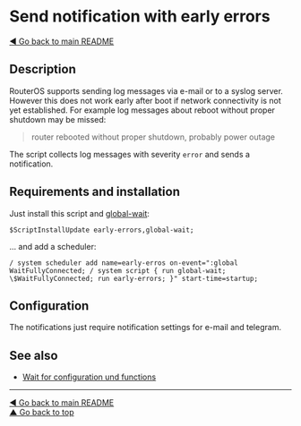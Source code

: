 Send notification with early errors
===================================

[◀ Go back to main README](../README.md)

Description
-----------

RouterOS supports sending log messages via e-mail or to a syslog server.
However this does not work early after boot if network connectivity is not
yet established. For example log messages about reboot without proper
shutdown may be missed:

> router rebooted without proper shutdown, probably power outage

The script collects log messages with severity `error` and sends a
notification.

Requirements and installation
-----------------------------

Just install this script and [global-wait](global-wait.md):

    $ScriptInstallUpdate early-errors,global-wait;

... and add a scheduler:

    / system scheduler add name=early-erros on-event=":global WaitFullyConnected; / system script { run global-wait; \$WaitFullyConnected; run early-errors; }" start-time=startup;

Configuration
-------------

The notifications just require notification settings for e-mail and telegram.

See also
--------

* [Wait for configuration und functions](global-wait.md)

---
[◀ Go back to main README](../README.md)  
[▲ Go back to top](#top)

